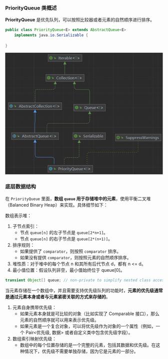 ### PriorityQueue 类概述

**PriorityQueue** 是优先队列，可以按照比较器或者元素的自然顺序进行排序。

```java
public class PriorityQueue<E> extends AbstractQueue<E>
    implements java.io.Serializable {

}
```

<img src="images/image-20240828213637928.png" alt="image-20240828213637928" style="zoom:80%;" />



### 底层数据结构

在 `PriorityQueue` 里面，**数组 `queue` 用于存储堆中的元素**，使用平衡二叉堆（Balanced Binary Heap）来实现。具体细节如下：

数组表示堆：

1. 子节点索引：
   - 节点 `queue[n]` 的左子节点是 `queue[2*n+1]`。
   - 节点 `queue[n]` 的右子节点是 `queue[2*(n+1)]`。
2. 排序规则：
   - 如果提供了 `comparator`，则按照 `comparator` 排序。
   - 如果没有提供 `comparator`，则按照元素的自然顺序排序。
3. 堆性质：对于堆中的每个节点 n 和其所有后代节点 d，都有 n <= d。
4. 最小值位置：假设队列非空，最小值始终位于 queue[0]。

```java
transient Object[] queue; // non-private to simplify nested class access
```

当元素存储在一个数组中，并且需要支持优先级队列的功能时，**元素的优先级通常是通过元素本身或者与元素紧密关联的方式来存储的**。

1. 元素自身携带优先级：
   - 如果元素本身就是可比较的对象（比如实现了 Comparable 接口），那么元素的自然顺序就可以用来表示优先级。
   - 如果元素是一个复合对象，可以将优先级作为对象的一个属性（例如，一个 Pair<优先级, 数据> 或者自定义类中包含优先级字段）。
2. 数组索引映射优先级：
   - 数组中的每个位置存储的是一个完整的元素，包括其数据和优先级。在这种情况下，优先级不需要单独存储，因为它是元素的一部分。